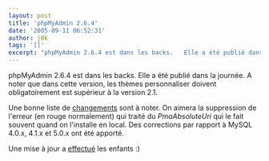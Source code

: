 ```yaml
---
layout: post
title: 'phpMyAdmin 2.6.4'
date: '2005-09-11 06:52:31'
author: j0k
tags: '[]'
excerpt: "phpMyAdmin 2.6.4 est dans les backs.   Elle a été publié dans la journée. A noter que dans cette version, les thèmes personnaliser doivent obligatoirement est supérieur à la version 2.1.  \n  \nUne bonne liste de [changements](http://www.phpmyadmin.net/home_page/downloads.php?relnotes=0) sont à noter. On aimera la suppression de l'erreur (en rouge      …"
---
```


phpMyAdmin 2.6.4 est dans les backs.   Elle a été publié dans la journée. A noter que dans cette version, les thèmes personnaliser doivent obligatoirement est supérieur à la version 2.1.

Une bonne liste de [changements](http://www.phpmyadmin.net/home_page/downloads.php?relnotes=0) sont à noter. On aimera la suppression de l'erreur (en rouge normalement) qui traité du *PmaAbsoluteUri* qui le fait souvent quand on l'installe en local. Des corrections par rapport à MySQL 4.0.x, 4.1.x et 5.0.x ont été apporté.

Une mise à jour a [effectué](http://www.phpmyadmin.net/home_page/downloads.php#2.6.4) les enfants :)

